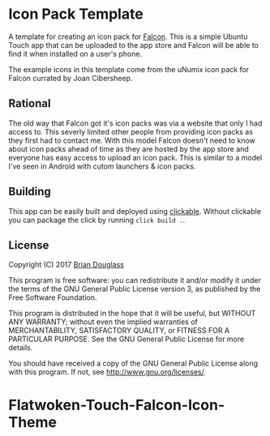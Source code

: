 # Icon Pack Template

A template for creating an icon pack for [Falcon](https://open.uappexplorer.com/app/falcon.bhdouglass).
This is a simple Ubuntu Touch app that can be uploaded to the app store and Falcon
will be able to find it when installed on a user's phone.

The example icons in this template come from the uNumix icon pack for Falcon
currated by Joan Cibersheep.

## Rational

The old way that Falcon got it's icon packs was via a website that only I had
access to. This severly limited other people from providing icon packs as
they first had to contact me. With this model Falcon doesn't need to know about
icon packs ahead of time as they are hosted by the app store and everyone has
easy access to upload an icon pack. This is similar to a model I've seen in
Android with cutom launchers & icon packs.

## Building

This app can be easily built and deployed using [clickable](https://github.com/bhdouglass/clickable).
Without clickable you can package the click by running `click build .`.

## License

Copyright (C) 2017 [Brian Douglass](http://bhdouglass.com/)

This program is free software: you can redistribute it and/or modify it under the terms of the GNU General Public License version 3, as published
by the Free Software Foundation.

This program is distributed in the hope that it will be useful, but WITHOUT ANY WARRANTY; without even the implied warranties of MERCHANTABILITY, SATISFACTORY QUALITY, or FITNESS FOR A PARTICULAR PURPOSE.  See the GNU General Public License for more details.

You should have received a copy of the GNU General Public License along with this program.  If not, see <http://www.gnu.org/licenses/>.
# Flatwoken-Touch-Falcon-Icon-Theme
